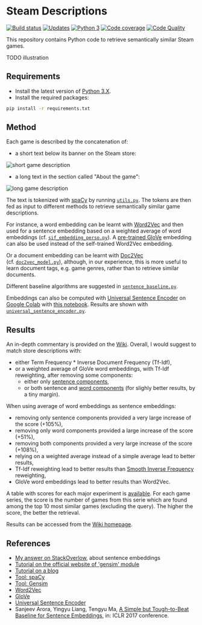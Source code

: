 # Steam Descriptions

[![Build status][build-image]][build]
[![Updates][dependency-image]][pyup]
[![Python 3][python3-image]][pyup]
[![Code coverage][codecov-image]][codecov]
[![Code Quality][codacy-image]][codacy]

This repository contains Python code to retrieve semantically similar Steam games.

TODO illustration

## Requirements

-   Install the latest version of [Python 3.X](https://www.python.org/downloads/).
-   Install the required packages:

```bash
pip install -r requirements.txt
```

## Method

Each game is described by the concatenation of:
 
-   a short text below its banner on the Steam store:

![short game description](https://i.imgur.com/qSiN3Hh.png)

-   a long text in the section called "About the game":

![long game description](https://i.imgur.com/zpLKiqh.png)

The text is tokenized with [spaCy](https://spacy.io/) by running [`utils.py`](utils.py).
The tokens are then fed as input to different methods to retrieve semantically similar game descriptions.

For instance, a word embedding can be learnt with [Word2Vec](https://en.wikipedia.org/wiki/Word2vec) and then used for a
sentence embedding based on a weighted average of word embeddings (cf. [`sif_embedding_perso.py`](sif_embedding_perso.py)).
A [pre-trained GloVe](https://spacy.io/models/en#section-en_vectors_web_lg) embedding can also be used instead of the self-trained Word2Vec embedding.

Or a document embedding can be learnt with [Doc2Vec](https://radimrehurek.com/gensim/models/doc2vec.html) (cf. [`doc2vec_model.py`](doc2vec_model.py)), although, in
our experience, this is more useful to learn document tags, e.g. game genres, rather than to retrieve similar documents.

Different baseline algorithms are suggested in [`sentence_baseline.py`](sentence_baseline.py).

Embeddings can also be computed with [Universal Sentence Encoder](https://tfhub.dev/google/universal-sentence-encoder/2) on [Google Colab](https://colab.research.google.com/) with [this notebook](universal_sentence_encoder.ipynb).
Results are shown with [`universal_sentence_encoder.py`](universal_sentence_encoder.py). 

## Results

An in-depth commentary is provided on the [Wiki](https://github.com/woctezuma/steam-descriptions/wiki/Commentary).
Overall, I would suggest to match store descriptions with:
-   either Term Frequency * Inverse Document Frequency (Tf-Idf),
-   or a weighted average of GloVe word embeddings, with Tf-Idf reweighting, after removing some components:
    - either only [sentence components](https://openreview.net/forum?id=SyK00v5xx),
    - or both sentence and [word components](https://arxiv.org/abs/1702.01417) (for slighly better results, by a tiny margin).

When using average of word embeddings as sentence embeddings:
-   removing only sentence components provided a very large increase of the score (+105%),
-   removing only word components provided a large increase of the score (+51%),
-   removing both components provided a very large increase of the score (+108%),
-   relying on a weighted average instead of a simple average lead to better results,
-   Tf-Idf reweighting lead to better results than [Smooth Inverse Frequency](https://openreview.net/forum?id=SyK00v5xx) reweighting,
-   GloVe word embeddings lead to better results than Word2Vec.

A table with scores for each major experiment is [available](https://github.com/woctezuma/steam-descriptions/wiki/steam_descriptions).
For each game series, the score is the number of games from this serie which are found among the top 10 most similar games (excluding the query). The higher the score, the better the retrieval.

Results can be accessed from the [Wiki homepage](https://github.com/woctezuma/steam-descriptions/wiki/).

## References

-   [My answer on StackOverlow](https://stackoverflow.com/a/54330582/), about sentence embeddings
-   [Tutorial on the official website of 'gensim' module](https://radimrehurek.com/gensim/models/word2vec.html)
-   [Tutorial on a blog](http://kavita-ganesan.com/gensim-word2vec-tutorial-starter-code/)
-   [Tool: spaCy](https://spacy.io/)
-   [Tool: Gensim](https://radimrehurek.com/gensim/)
-   [Word2Vec](https://en.wikipedia.org/wiki/Word2vec)
-   [GloVe](https://github.com/stanfordnlp/GloVe)
-   [Universal Sentence Encoder](https://tfhub.dev/google/universal-sentence-encoder/2)
-   Sanjeev Arora, Yingyu Liang, Tengyu Ma, [A Simple but Tough-to-Beat Baseline for Sentence Embeddings](https://openreview.net/forum?id=SyK00v5xx), in: ICLR 2017 conference.

<!-- Definitions -->

[build]: <https://travis-ci.org/woctezuma/steam-descriptions>
[build-image]: <https://travis-ci.org/woctezuma/steam-descriptions.svg?branch=master>

[pyup]: <https://pyup.io/repos/github/woctezuma/steam-descriptions/>
[dependency-image]: <https://pyup.io/repos/github/woctezuma/steam-descriptions/shield.svg>
[python3-image]: <https://pyup.io/repos/github/woctezuma/steam-descriptions/python-3-shield.svg>

[codecov]: <https://codecov.io/gh/woctezuma/steam-descriptions>
[codecov-image]: <https://codecov.io/gh/woctezuma/steam-descriptions/branch/master/graph/badge.svg>

[codacy]: <https://www.codacy.com/app/woctezuma/steam-descriptions>
[codacy-image]: <https://api.codacy.com/project/badge/Grade/710292a19eff45e08a53e8b0028e02d4>
